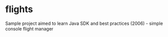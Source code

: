 # flights
Sample project aimed to learn Java SDK and best practices (2006) - simple console flight manager
